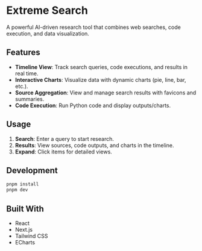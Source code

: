 # Extreme Search

A powerful AI-driven research tool that combines web searches, code execution, and data visualization.

## Features
- **Timeline View**: Track search queries, code executions, and results in real time.
- **Interactive Charts**: Visualize data with dynamic charts (pie, line, bar, etc.).
- **Source Aggregation**: View and manage search results with favicons and summaries.
- **Code Execution**: Run Python code and display outputs/charts.

## Usage
1. **Search**: Enter a query to start research.
2. **Results**: View sources, code outputs, and charts in the timeline.
3. **Expand**: Click items for detailed views.

## Development
```bash
pnpm install
pnpm dev
```

## Built With
- React
- Next.js
- Tailwind CSS
- ECharts